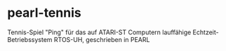 # pearl-tennis
Tennis-Spiel "Ping" für das auf ATARI-ST Computern lauffähige Echtzeit-Betriebssystem RTOS-UH, geschrieben in PEARL

